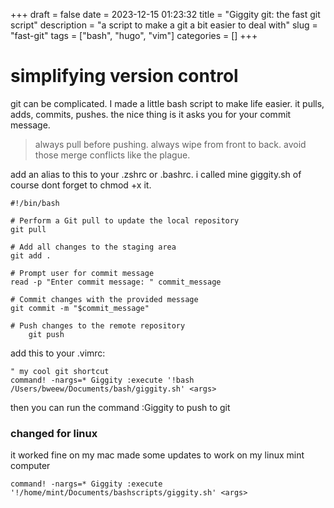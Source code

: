 +++
draft = false
date = 2023-12-15 01:23:32
title = "Giggity git: the fast git script"
description = "a script to make a git a bit easier to deal with"
slug = "fast-git"
tags = ["bash", "hugo", "vim"] 
categories = []
+++
# simplifying version control
git can be complicated.
I made a little bash script to make life easier.
it pulls, adds, commits, pushes.
the nice thing is it asks you for your commit message.
> always pull before pushing.
> always wipe from front to back.
avoid those merge conflicts like the plague.

add an alias to this to your .zshrc or .bashrc.
i called mine giggity.sh
of course dont forget to chmod +x it.


```
#!/bin/bash

# Perform a Git pull to update the local repository
git pull

# Add all changes to the staging area
git add .

# Prompt user for commit message
read -p "Enter commit message: " commit_message

# Commit changes with the provided message
git commit -m "$commit_message"

# Push changes to the remote repository
    git push
```

add this to your .vimrc:
```
" my cool git shortcut
command! -nargs=* Giggity :execute '!bash /Users/bweew/Documents/bash/giggity.sh' <args>
```
then you can run the command :Giggity to push to git

### changed for linux
it worked fine on my mac made some updates to work on my linux mint computer

```
command! -nargs=* Giggity :execute '!/home/mint/Documents/bashscripts/giggity.sh' <args>
```
